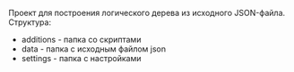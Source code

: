 Проект для построения логического дерева из исходного JSON-файла.
Структура:
<ul>
<li> additions - папка со скриптами </li>
<li> data - папка с исходным файлом json </li>
<li> settings - папка с настройками </li>
</ul>